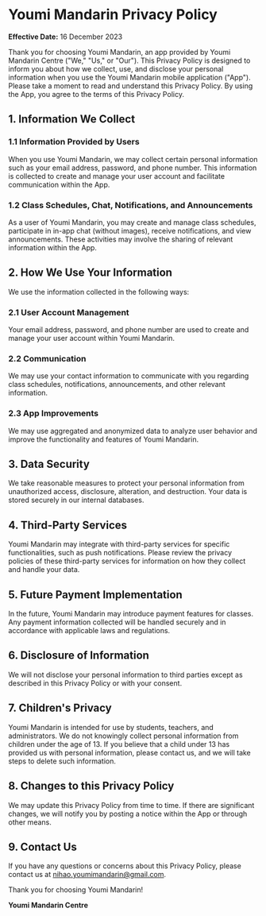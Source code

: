 # Youmi Mandarin Privacy Policy

**Effective Date:** 16 December 2023

Thank you for choosing Youmi Mandarin, an app provided by Youmi Mandarin Centre ("We," "Us," or "Our"). This Privacy Policy is designed to inform you about how we collect, use, and disclose your personal information when you use the Youmi Mandarin mobile application ("App"). Please take a moment to read and understand this Privacy Policy. By using the App, you agree to the terms of this Privacy Policy.

## 1. Information We Collect

### 1.1 Information Provided by Users

When you use Youmi Mandarin, we may collect certain personal information such as your email address, password, and phone number. This information is collected to create and manage your user account and facilitate communication within the App.

### 1.2 Class Schedules, Chat, Notifications, and Announcements

As a user of Youmi Mandarin, you may create and manage class schedules, participate in in-app chat (without images), receive notifications, and view announcements. These activities may involve the sharing of relevant information within the App.

## 2. How We Use Your Information

We use the information collected in the following ways:

### 2.1 User Account Management

Your email address, password, and phone number are used to create and manage your user account within Youmi Mandarin.

### 2.2 Communication

We may use your contact information to communicate with you regarding class schedules, notifications, announcements, and other relevant information.

### 2.3 App Improvements

We may use aggregated and anonymized data to analyze user behavior and improve the functionality and features of Youmi Mandarin.

## 3. Data Security

We take reasonable measures to protect your personal information from unauthorized access, disclosure, alteration, and destruction. Your data is stored securely in our internal databases.

## 4. Third-Party Services

Youmi Mandarin may integrate with third-party services for specific functionalities, such as push notifications. Please review the privacy policies of these third-party services for information on how they collect and handle your data.

## 5. Future Payment Implementation

In the future, Youmi Mandarin may introduce payment features for classes. Any payment information collected will be handled securely and in accordance with applicable laws and regulations.

## 6. Disclosure of Information

We will not disclose your personal information to third parties except as described in this Privacy Policy or with your consent.

## 7. Children's Privacy

Youmi Mandarin is intended for use by students, teachers, and administrators. We do not knowingly collect personal information from children under the age of 13. If you believe that a child under 13 has provided us with personal information, please contact us, and we will take steps to delete such information.

## 8. Changes to this Privacy Policy

We may update this Privacy Policy from time to time. If there are significant changes, we will notify you by posting a notice within the App or through other means.

## 9. Contact Us

If you have any questions or concerns about this Privacy Policy, please contact us at nihao.youmimandarin@gmail.com.

Thank you for choosing Youmi Mandarin!
 
**Youmi Mandarin Centre**
